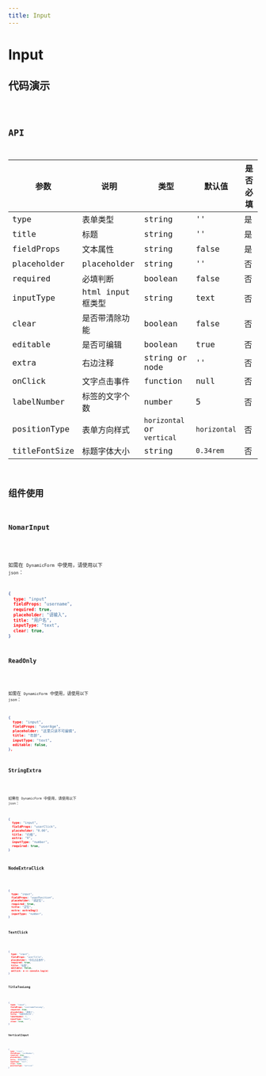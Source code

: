 ```yaml
---
title: Input
---
```


# Input

## 代码演示

<code src="./demo/index.tsx" />

## API

| 参数          | 说明              | 类型                       | 默认值       | 是否必填 |
| ------------- | ----------------- | -------------------------- | ------------ | -------- |
| type          | 表单类型          | string                     | ''           | 是       |
| title         | 标题              | string                     | ''           | 是       |
| fieldProps    | 文本属性          | string                     | false        | 是       |
| placeholder   | placeholder       | string                     | ''           | 否       |
| required      | 必填判断          | boolean                    | false        | 否       |
| inputType     | html input 框类型 | string                     | text         | 否       |
| clear         | 是否带清除功能    | boolean                    | false        | 否       |
| editable      | 是否可编辑        | boolean                    | true         | 否       |
| extra         | 右边注释          | string or node             | ''           | 否       |
| onClick       | 文字点击事件      | function                   | null         | 否       |
| labelNumber   | 标签的文字个数    | number                     | 5            | 否       |
| positionType  | 表单方向样式      | `horizontal` or `vertical` | `horizontal` | 否       |
| titleFontSize | 标题字体大小      | string                     | `0.34rem`    | 否       |

## 组件使用

### NomarInput

<code src="./demo/nomarInput.tsx" />

如需在 `DynamicForm` 中使用，请使用以下 `json`：

```json
{
  type: "input"
  fieldProps: "username",
  required: true,
  placeholder: "请输入",
  title: "用户名",
  inputType: "text",
  clear: true,
}
```

### ReadOnly

<code src="./demo/readOnly.tsx" />

如需在 `DynamicForm` 中使用，请使用以下 `json`：

```json
{
  type: "input",
  fieldProps: "userAge",
  placeholder: "这里只读不可编辑",
  title: "年龄",
  inputType: "text",
  editable: false,
},
```

### StringExtra

<code src="./demo/stringExtra.tsx" />

如需在 `DynamicForm` 中使用，请使用以下 `json`：

```json
{
  type: "input",
  fieldProps: "userClick",
  placeholder: "0.00",
  title: "价格",
  extra: "¥",
  inputType: "number",
  required: true,
}
```

### NodeExtraClick

<code src="./demo/nodeExtraClick.tsx" />

```json
{
  type: "input",
  fieldProps: "userPosition",
  placeholder: "请定位",
  required: true,
  title: "定位",
  extra: extraImg()
  inputType: "number",
}
```

### TextClick

<code src="./demo/textClick.tsx" />

```json
{
  type: "input",
  fieldProps: "userTitle",
  placeholder: "存在点击事件",
  required: true,
  title: "标题",
  editable: false,
  onClick: e => console.log(e)
}
```

### TitleTooLong

<code src="./demo/titleTooLong.tsx" />

```json
{
  type: "input",
  fieldProps: "usernameTooLong",
  required: true,
  placeholder: "请输入",
  title: "标题名称过长",
  labelNumber: 7,
  inputType: "text",
  clear: true,
}
```

### VerticalInput

<code src="./demo/verticalInput.tsx" />

```json
{
  type: "input",
  fieldProps: "cardNumber",
  required: true,
  placeholder: "请输入",
  title: "身份证号码",
  inputType: "text",
  clear: true,
  positionType: "vertical"
}
```
